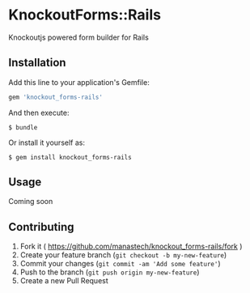 # KnockoutForms::Rails

Knockoutjs powered form builder for Rails

## Installation

Add this line to your application's Gemfile:

```ruby
gem 'knockout_forms-rails'
```

And then execute:

    $ bundle

Or install it yourself as:

    $ gem install knockout_forms-rails

## Usage

Coming soon

## Contributing

1. Fork it ( https://github.com/manastech/knockout_forms-rails/fork )
2. Create your feature branch (`git checkout -b my-new-feature`)
3. Commit your changes (`git commit -am 'Add some feature'`)
4. Push to the branch (`git push origin my-new-feature`)
5. Create a new Pull Request
